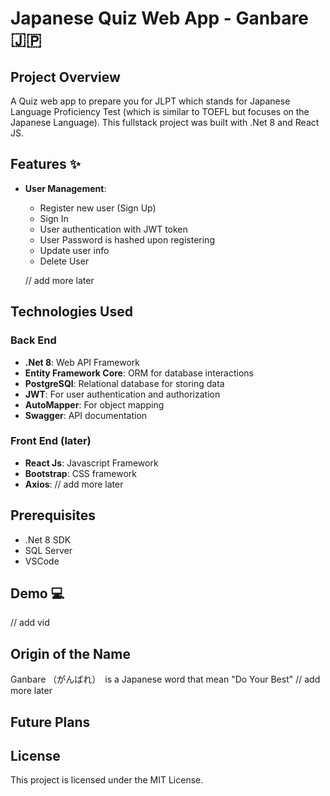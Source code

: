# Japanese Quiz Web App - Ganbare 🇯🇵

## Project Overview
A Quiz web app to prepare you for JLPT which stands for Japanese Language Proficiency Test (which is similar to TOEFL but focuses on the Japanese Language). This fullstack project was built with .Net 8 and React JS.

## Features ✨
- **User Management**:
  - Register new user (Sign Up)
  - Sign In
  - User authentication with JWT token
  - User Password is hashed upon registering
  - Update user info
  - Delete User

  //  add more later


## Technologies Used

### Back End

- **.Net 8**: Web API Framework
- **Entity Framework Core**: ORM for database interactions
- **PostgreSQl**: Relational database for storing data
- **JWT**: For user authentication and authorization
- **AutoMapper**: For object mapping
- **Swagger**: API documentation

### Front End (later)
- **React Js**: Javascript Framework
- **Bootstrap**: CSS framework
- **Axios**: 
// add more later

## Prerequisites

- .Net 8 SDK
- SQL Server
- VSCode


## Demo 💻
// add vid 

## Origin of the Name
Ganbare （がんばれ）　is a Japanese word that mean "Do Your Best" // add more later

## Future Plans


## License

This project is licensed under the MIT License.
